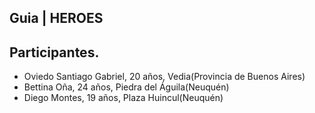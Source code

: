 ## Guia | HEROES

## Participantes.

- Oviedo Santiago Gabriel, 20 años, Vedia(Provincia de Buenos Aires)
- Bettina Oña, 24 años, Piedra del Águila(Neuquén)
- Diego Montes, 19 años, Plaza Huincul(Neuquén)